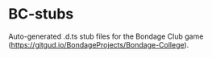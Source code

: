# BC-stubs
Auto-generated .d.ts stub files for the Bondage Club game (https://gitgud.io/BondageProjects/Bondage-College).
